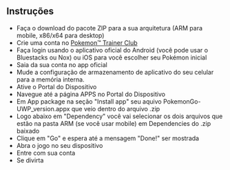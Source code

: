 ## Instruções

 - Faça o download do pacote ZIP para a sua arquitetura (ARM para mobile, x86/x64 para desktop)
 - Crie uma conta no [Pokemon™ Trainer Club](https://www.pokemon.com/us/pokemon-trainer-club/caslogin)
 - Faça login usando o aplicativo oficial do Android (você pode usar o Bluestacks ou Nox) ou iOS para você escolher seu Pokémon inicial
 - Saia da sua conta no app oficial
 - Mude a configuração de armazenamento de aplicativo do seu celular para a memória interna.
 - Ative o Portal do Dispositivo
 - Navegue até a página APPS no Portal do Dispositivo
 - Em App package na seção "Install app" seu aquivo PokemonGo-UWP_version.appx que veio dentro do arquivo .zip
 - Logo abaixo em "Dependency" você vai selecionar os dois arquivos que estão na pasta ARM (se você usar mobile) em Dependencies do .zip baixado
 - Clique em "Go" e espera até a mensagem "Done!" ser mostrada
 - Abra o jogo no seu dispositivo
 - Entre com sua conta
 - Se divirta